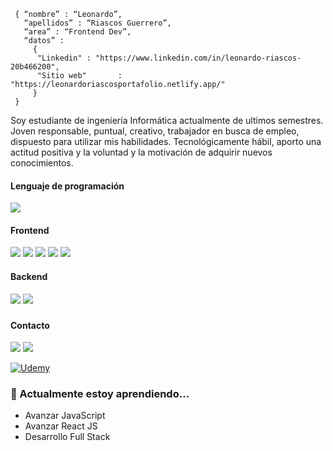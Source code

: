 ```shell
 { “nombre” : “Leonardo”,
   “apellidos” : “Riascos Guerrero”,
   “area” : “Frontend Dev”,
   “datos” : 
     { 
      "Linkedin" : "https://www.linkedin.com/in/leonardo-riascos-20b466200", 
      "Sitio web"       : "https://leonardoriascosportafolio.netlify.app/"
     }
 }
```

Soy estudiante de ingeniería Informática actualmente de ultimos semestres. Joven responsable, puntual, creativo, 
trabajador en busca de empleo, dispuesto para utilizar mis habilidades. Tecnológicamente hábil, aporto una actitud
positiva y la voluntad y la motivación de adquirir nuevos conocimientos.

<h4>Lenguaje de programación</h4>
<p>
  <img src="https://img.shields.io/badge/JavaScript-F7DF1E?style=for-the-badge&logo=javascript&logoColor=black">
</p>

<h4>Frontend</h4>
<p>
  <img src="https://img.shields.io/badge/HTML5-E34F26?style=for-the-badge&logo=html5&logoColor=white">
  <img src="https://img.shields.io/badge/CSS3-1572B6?style=for-the-badge&logo=css3&logoColor=white">
  <img src="https://img.shields.io/badge/JavaScript-F7DF1E?style=for-the-badge&logo=javascript&logoColor=black">
 <img src="https://img.shields.io/badge/Sass-CC6699?style=for-the-badge&logo=sass&logoColor=white">
  <img src="https://img.shields.io/badge/React-20232A?style=for-the-badge&logo=react&logoColor=61DAFB">
</p>

<h4>Backend</h4>
<p>
  <img src="https://img.shields.io/badge/Node.js-339933?style=for-the-badge&logo=nodedotjs&logoColor=white">
  <img src="https://img.shields.io/badge/MySQL-005C84?style=for-the-badge&logo=mysql&logoColor=white">
</p>


### <h4>Contacto</h4> 
  <p>
 <img src="https://img.shields.io/badge/Gmail-D14836?style=for-the-badge&logo=gmail&logoColor=white">
 <img src="https://img.shields.io/badge/LinkedIn-0077B5?style=for-the-badge&logo=linkedin&logoColor=white">
 </p>
 
 [![Udemy](https://img.shields.io/badge/Udemy-Brais_Moure-EC5252?style=for-the-badge&logo=udemy&logoColor=white&labelColor=101010)](https://www.udemy.com/course/swift_ios/?referralCode=04756B8423CBE177B930)

### 🌱 Actualmente estoy aprendiendo... 

- Avanzar JavaScript
- Avanzar React JS
- Desarrollo Full Stack
